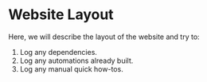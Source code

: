 # Website Layout

Here, we will describe the layout of the website and try to:

1. Log any dependencies.
2. Log any automations already built.
3. Log any manual quick how-tos.

